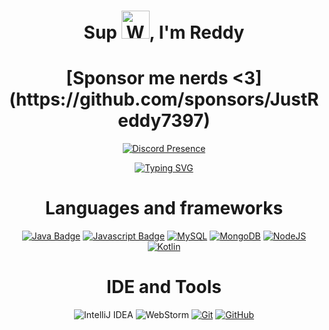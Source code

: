 <h1 align="center">Sup <img src="https://raw.githubusercontent.com/nixin72/nixin72/master/wave.gif" 
         alt="Waving hand animated gif"
         height="45"
         width="45" />, I'm Reddy</h1>
<h1 align="center">[Sponsor me nerds <3](https://github.com/sponsors/JustReddy7397)</h1>
<div align="center">
         
[![Discord Presence](https://lanyard-profile-readme.vercel.app/api/729270256777953312)](https://discord.com/users/729270256777953312)
<div align="center">

[![Typing SVG](https://readme-typing-svg.herokuapp.com?font=Arial&size=24&duration=3000&color=F70000&center=true&vCenter=true&lines=I'm+a+moron+that+loves+to+code+%3AD)](https://git.io/typing-svg)
</div>
<div align="center">
  
<h1>Languages and frameworks</h1>
  
[![Java Badge](https://img.shields.io/badge/Java-ED8B00?style=for-the-badge&logo=java&logoColor=white)](#)
[![Javascript Badge](https://img.shields.io/badge/JavaScript-F7DF1E?style=for-the-badge&logo=javascript&logoColor=black)](#)
[![MySQL](https://img.shields.io/badge/mysql-%2300f.svg?style=for-the-badge&logo=mysql&logoColor=white)](#)
[![MongoDB](https://img.shields.io/badge/MongoDB-%234ea94b.svg?style=for-the-badge&logo=mongodb&logoColor=white)](#)
[![NodeJS](https://img.shields.io/badge/node.js-6DA55F?style=for-the-badge&logo=node.js&logoColor=white)](#)
[![Kotlin](https://img.shields.io/badge/KOTLIN-B75EA4?style=for-the-badge&logo=kotlin&logoColor=white)](#)
<h1>IDE and Tools</h1>

![IntelliJ IDEA](https://img.shields.io/badge/Intellij_IDEA-000000.svg?style=for-the-badge&logo=intellij-idea&logoColor=white)
![WebStorm](https://img.shields.io/badge/webstorm-143?style=for-the-badge&logo=webstorm&logoColor=white&color=black)
[![Git](https://img.shields.io/badge/git-%23F05033.svg?style=for-the-badge&logo=git&logoColor=white)](https://git-scm.com/)
[![GitHub](https://img.shields.io/badge/github-%23121011.svg?style=for-the-badge&logo=github&logoColor=white)](https://github.com)

</div>
